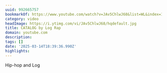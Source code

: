 ```yaml
---
uuid: 992665757
bookmarkOf: https://www.youtube.com/watch?v=JAv5ChlwJ68&list=WL&index=12
category: video
headImage: https://i.ytimg.com/vi/JAv5ChlwJ68/hqdefault.jpg
title: CATALOG by Log Rap
domain: youtube.com
description:
tags: []
date: '2025-03-14T18:39:36.990Z'
highlights:
---
```


Hip-hop and Log

